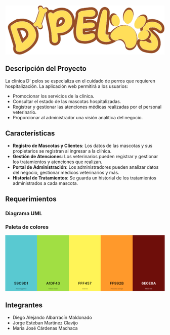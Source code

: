 ![Logo D'pelos](https://github.com/jeMartine/DpelosWeb/blob/main/Resources/img/index/logo.png)

## Descripción del Proyecto

La clínica D' pelos se especializa en el cuidado de perros que requieren hospitalización. La aplicación web permitirá a los usuarios:

- Promocionar los servicios de la clínica.
- Consultar el estado de las mascotas hospitalizadas.
- Registrar y gestionar las atenciones médicas realizadas por el personal veterinario.
- Proporcionar al administrador una visión analítica del negocio.

## Características

- **Registro de Mascotas y Clientes**: Los datos de las mascotas y sus propietarios se registran al ingresar a la clínica.
- **Gestión de Atenciones**: Los veterinarios pueden registrar y gestionar los tratamientos y atenciones que realizan.
- **Portal de Administración**: Los administradores pueden analizar datos del negocio, gestionar médicos veterinarios y más.
- **Historial de Tratamientos**: Se guarda un historial de los tratamientos administrados a cada mascota.

## Requerimientos

### Diagrama UML

### Paleta de colores
![Paleta de colores](https://github.com/jeMartine/DpelosWeb/blob/main/Imgs/Paleta%20de%20colores.png)

## Integrantes
 - Diego Alejando Albarracín Maldonado 
 - Jorge Esteban Martinez Clavijo
 - Maria José Cárdenas Machaca
     
